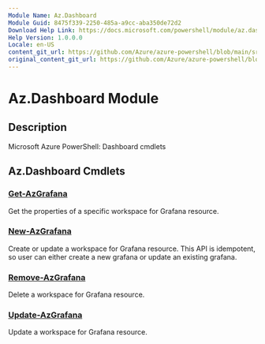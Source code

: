 ```yaml
---
Module Name: Az.Dashboard
Module Guid: 8475f339-2250-485a-a9cc-aba350de72d2
Download Help Link: https://docs.microsoft.com/powershell/module/az.dashboard
Help Version: 1.0.0.0
Locale: en-US
content_git_url: https://github.com/Azure/azure-powershell/blob/main/src/Dashboard/help/Az.Dashboard.md
original_content_git_url: https://github.com/Azure/azure-powershell/blob/main/src/Dashboard/help/Az.Dashboard.md
---
```


# Az.Dashboard Module
## Description
Microsoft Azure PowerShell: Dashboard cmdlets

## Az.Dashboard Cmdlets
### [Get-AzGrafana](Get-AzGrafana.md)
Get the properties of a specific workspace for Grafana resource.

### [New-AzGrafana](New-AzGrafana.md)
Create or update a workspace for Grafana resource.
This API is idempotent, so user can either create a new grafana or update an existing grafana.

### [Remove-AzGrafana](Remove-AzGrafana.md)
Delete a workspace for Grafana resource.

### [Update-AzGrafana](Update-AzGrafana.md)
Update a workspace for Grafana resource.

